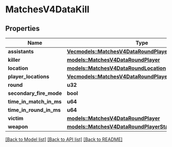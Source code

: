 # MatchesV4DataKill

## Properties

Name | Type | Description | Notes
------------ | ------------- | ------------- | -------------
**assistants** | [**Vec<models::MatchesV4DataRoundPlayer>**](MatchesV4DataRoundPlayer.md) |  | 
**killer** | [**models::MatchesV4DataRoundPlayer**](MatchesV4DataRoundPlayer.md) |  | 
**location** | [**models::MatchesV4DataRoundLocation**](MatchesV4DataRoundLocation.md) |  | 
**player_locations** | [**Vec<models::MatchesV4DataRoundPlayerLocations>**](MatchesV4DataRoundPlayerLocations.md) |  | 
**round** | **u32** |  | 
**secondary_fire_mode** | **bool** |  | 
**time_in_match_in_ms** | **u64** |  | 
**time_in_round_in_ms** | **u64** |  | 
**victim** | [**models::MatchesV4DataRoundPlayer**](MatchesV4DataRoundPlayer.md) |  | 
**weapon** | [**models::MatchesV4DataRoundPlayerStatsEconomyWeapon**](MatchesV4DataRoundPlayerStatsEconomyWeapon.md) |  | 

[[Back to Model list]](../README.md#documentation-for-models) [[Back to API list]](../README.md#documentation-for-api-endpoints) [[Back to README]](../README.md)


